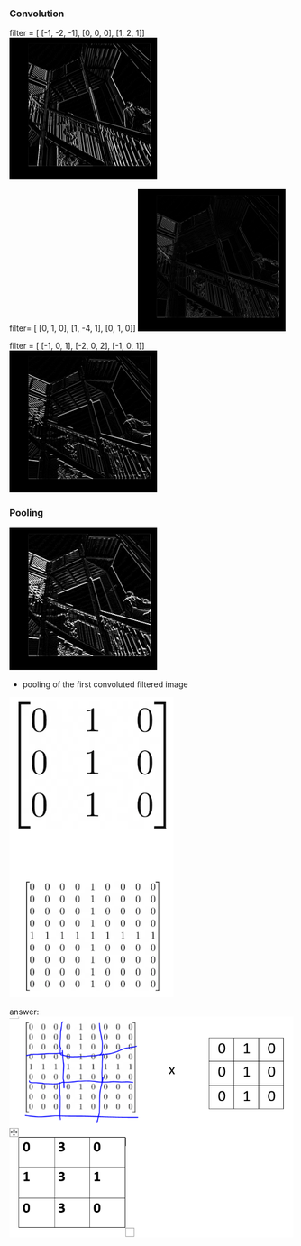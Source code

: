 ### Convolution

filter = [ [-1, -2, -1], [0, 0, 0], [1, 2, 1]]
![](tue2_images_folder\filter1.png)

filter=  [ [0, 1, 0], [1, -4, 1], [0, 1, 0]]
![](tue2_images_folder\filter2.png)

filter = [ [-1, 0, 1], [-2, 0, 2], [-1, 0, 1]]
![](tue2_images_folder\filter3.png)



### Pooling


![](tue2_images_folder\pooling.png)
 - pooling of the first convoluted filtered image

![](final_question.png)

answer: 
![](tue2_part2_final_answer.png)